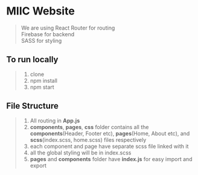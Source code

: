# MIIC Website 

> We are using React Router for routing\
> Firebase for backend\
> SASS for styling 

## To run locally
> 1. clone
> 2. npm install
> 3. npm start

## File Structure
> 1. All routing in __App.js__
> 2. __components__, __pages__, __css__ folder contains all the __components__(Header, Footer etc), __pages__(Home, About etc), and __scss__(index.scss, home.scss) files respectively
> 3. each component and page have separate scss file linked with it
> 4. all the global styling will be in index.scss
> 5. **pages** and **components** folder have __index.js__ for easy import and export